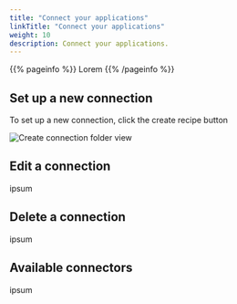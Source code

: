 ```yaml
---
title: "Connect your applications"
linkTitle: "Connect your applications"
weight: 10
description: Connect your applications.
---
```


{{% pageinfo %}}
Lorem
{{% /pageinfo %}}

## Set up a new connection

To set up a new connection, click the create recipe button

![Create connection folder view](/integrations/integration_builder/connect_your_apps/folder_view.png "Create connection folder view")

## Edit a connection

ipsum

## Delete a connection

ipsum

## Available connectors

ipsum
